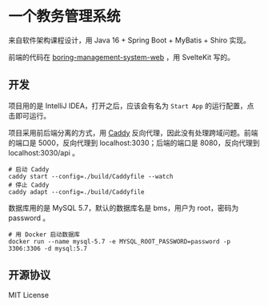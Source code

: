 # 一个教务管理系统

来自软件架构课程设计，用 Java 16 + Spring Boot + MyBatis + Shiro 实现。

前端的代码在 [boring-management-system-web](https://github.com/Lifeni/boring-management-system-web) ，用 SvelteKit 写的。

## 开发

项目用的是 IntelliJ IDEA，打开之后，应该会有名为 `Start App` 的运行配置，点击即可运行。

项目采用前后端分离的方式，用 [Caddy](https://caddyserver.com/) 反向代理，因此没有处理跨域问题。前端的端口是 5000，反向代理到 localhost:3030；后端的端口是 8080，反向代理到
localhost:3030/api 。

```shell
# 启动 Caddy
caddy start --config=./build/Caddyfile --watch
# 停止 Caddy
caddy adapt --config=./build/Caddyfile
```

数据库用的是 MySQL 5.7，默认的数据库名是 bms，用户为 root，密码为 password 。

```shell
# 用 Docker 启动数据库
docker run --name mysql-5.7 -e MYSQL_ROOT_PASSWORD=password -p 3306:3306 -d mysql:5.7
```

## 开源协议

MIT License
